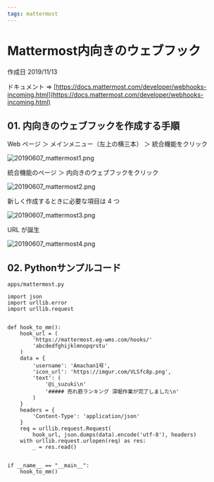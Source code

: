 ```yaml
---
tags: mattermost
---
```


# Mattermost内向きのウェブフック

作成日 2019/11/13

ドキュメント => [https://docs.mattermost.com/developer/webhooks-incoming.html](https://docs.mattermost.com/developer/webhooks-incoming.html)


## 01. 内向きのウェブフックを作成する手順


Web ページ ＞ メインメニュー（左上の横三本） ＞ 統合機能をクリック

![20190607_mattermost1.png](https://imgur.com/LpOtfCp.png)

統合機能のページ ＞ 内向きのウェブフックをクリック

![20190607_mattermost2.png](https://imgur.com/pOYBFFC.png)

新しく作成するときに必要な項目は 4 つ

![20190607_mattermost3.png](https://imgur.com/fwdWZlh.png)

URL が誕生

![20190607_mattermost4.png](https://imgur.com/9naYWG7.png)

## 02. Pythonサンプルコード

`apps/mattermost.py`

```python=
import json
import urllib.error
import urllib.request


def hook_to_mm():
    hook_url = (
        'https://mattermost.eg-wms.com/hooks/'
        'abcdedfghijklmnopqrstu'
    )
    data = {
        'username': 'Amachan1号',
        'icon_url': 'https://imgur.com/VLSfc8p.png',
        'text': (
            '@i_suzuki\n'
            '##### 売れ筋ランキング 深堀作業が完了しました\n'
        )
    }
    headers = {
        'Content-Type': 'application/json'
    }
    req = urllib.request.Request(
        hook_url, json.dumps(data).encode('utf-8'), headers)
    with urllib.request.urlopen(req) as res:
        _ = res.read()


if __name__ == "__main__":
    hook_to_mm()
```


